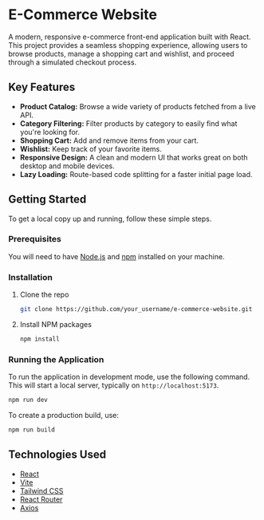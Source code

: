 # E-Commerce Website

A modern, responsive e-commerce front-end application built with React. This project provides a seamless shopping experience, allowing users to browse products, manage a shopping cart and wishlist, and proceed through a simulated checkout process.

## Key Features

*   **Product Catalog:** Browse a wide variety of products fetched from a live API.
*   **Category Filtering:** Filter products by category to easily find what you're looking for.
*   **Shopping Cart:** Add and remove items from your cart.
*   **Wishlist:** Keep track of your favorite items.
*   **Responsive Design:** A clean and modern UI that works great on both desktop and mobile devices.
*   **Lazy Loading:** Route-based code splitting for a faster initial page load.

## Getting Started

To get a local copy up and running, follow these simple steps.

### Prerequisites

You will need to have [Node.js](https://nodejs.org/en/) and [npm](https://www.npmjs.com/) installed on your machine.

### Installation

1.  Clone the repo
    ```sh
    git clone https://github.com/your_username/e-commerce-website.git
    ```
2.  Install NPM packages
    ```sh
    npm install
    ```

### Running the Application

To run the application in development mode, use the following command. This will start a local server, typically on `http://localhost:5173`.

```sh
npm run dev
```

To create a production build, use:

```sh
npm run build
```

## Technologies Used

*   [React](https://reactjs.org/)
*   [Vite](https://vitejs.dev/)
*   [Tailwind CSS](https://tailwindcss.com/)
*   [React Router](https://reactrouter.com/)
*   [Axios](https://axios-http.com/)